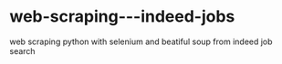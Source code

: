 # web-scraping---indeed-jobs

web scraping python with selenium and beatiful soup from indeed job search
